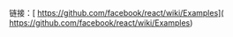 链接：[ https://github.com/facebook/react/wiki/Examples]( https://github.com/facebook/react/wiki/Examples)
